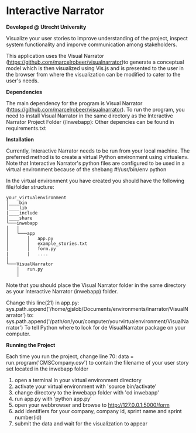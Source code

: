 # Interactive Narrator
**Developed @ Utrecht University**

Visualize your user stories to improve understanding of the project, inspect system functionality 
and imporve communication among stakeholders.

This application uses the Visual Narrator (https://github.com/marcelrobeer/visualnarrator)to generate a conceptual model which is then
visualized using Vis.js and is presented to the user in the browser from where the visualization can be modified to cater to the 
user's needs.

**Dependencies**

The main dependency for the program is Visual Narrator (https://github.com/marcelrobeer/visualnarrator). 
To run the program, you need to install Visual Narrator in the same directory as the Interactive Narrator Project Folder (/inwebapp):
Other depencies can be found in requirements.txt

**Installation**

Currently, Interactive Narrator needs to be run from your local machine. The preferred method is to
create a virtual Python environment using virtualenv. Note that Interactive Narrator's python files
are configured to be used in a virtual environment because of the shebang #!/usr/bin/env python

In the virtual environment you have created you should have the following file/folder structure:

```
your_virtualenvironment
│____bin
│____lib  
|____include
│____share
└───inwebapp
│   │
│   └───app
│       │   app.py
│       │   example_stories.txt
│       │   form.py
|       |   ....
│   
└───VisualNarrator
    │   run.py
    │
```
Note that you should place the Visual Narrator folder in the same directory as your
Interactive Narrator (inwebapp) folder.

Change this line(21) in app.py:
sys.path.append('/home/gjslob/Documents/environments/inarrator/VisualNarrator')
to:
sys.path.append('/path/on/your/computer/yourvirtualenvironment/VisualNarrator')
To tell Python where to look for de VisualNarrator package on your computer.


**Running the Project**

Each time you run the project, change line 70:
data = run.program('CMSCompany.csv')
to contain the filename of your user story set located in the inwebapp folder

1. open a terminal in your virtual environment directory
2. activate your virtual environment with 'source bin/activate'
3. change directory to the inwebapp folder with 'cd inwebapp'
4. run app.py with 'python app.py'
5. open your webbrowser and browse to http://127.0.0.1:5000/form
6. add identifiers for your company, company id, sprint name and sprint number(id)
7. submit the data and wait for the visualization to appear
